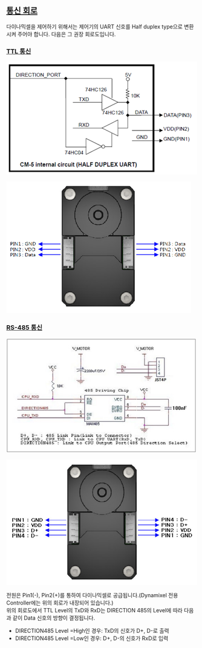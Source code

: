 ## [통신 회로](#통신-회로)
다이나믹셀을 제어하기 위해서는 제어기의 UART 신호를 Half duplex type으로 변환시켜 주어야 합니다. 다음은 그 권장 회로도입니다.

### [TTL 통신](#ttl-통신)
![](/assets/images/dxl/ttl_circuit.png)

![](/assets/images/dxl/x/x_series_ttl_pin.png)

### [RS-485 통신](#rs485-통신)
![](/assets/images/dxl/x/x_series_485_circuit.jpg)

![](/assets/images/dxl/x/x_series_485_pin.png)

전원은 Pin1(-), Pin2(+)를 통하여 다이나믹셀로 공급됩니다.(Dynamixel 전용 Controller에는 위의 회로가 내장되어 있습니다.)  
위의 회로도에서 TTL Level의 TxD와 RxD는 DIRECTION 485의 Level에 따라 다음과 같이 Data 신호의 방향이 결정됩니다.  
- DIRECTION485 Level =High인 경우: TxD의 신호가 D+, D-로 출력
- DIRECTION485 Level =Low인 경우: D+, D-의 신호가 RxD로 입력
